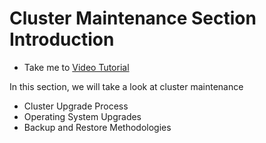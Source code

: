 # Cluster Maintenance Section Introduction

- Take me to [Video Tutorial](https://kodekloud.com/topic/cluster-maintenance-section-introduction-2/)
  
In this section, we will take a look at cluster maintenance

- Cluster Upgrade Process
- Operating System Upgrades
- Backup and Restore Methodologies
